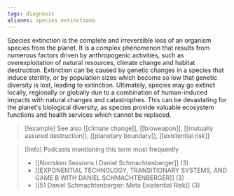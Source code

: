 ```yaml
---
tags: diagnosis
aliases: species extinctions
---
```


Species extinction is the complete and irreversible loss of an organism species from the planet. It is a complex phenomenon that results from numerous factors driven by anthropogenic activities, such as overexploitation of natural resources, climate change and habitat destruction. Extinction can be caused by genetic changes in a species that induce sterility, or by population sizes which become so low that genetic diversity is lost, leading to extinction. Ultimately, species may go extinct locally, regionally or globally due to a combination of human-induced impacts with natural changes and catastrophes. This can be devastating for the planet's biological diversity, as species provide valuable ecosystem functions and health services which cannot be replaced.

> [!example] See also
> [[climate change]], [[bioweapon]], [[mutually assured destruction]], [[planetary boundary]], [[existential risk]]

> [!info] Podcasts mentioning this term most frequently
> * [[Norrsken Sessions l Daniel Schmachtenberger]] (3)
> * [[EXPONENTIAL TECHNOLOGY, TRANSITIONARY SYSTEMS, AND GAME B WITH DANIEL SCHMACHTENBERGER]] (3)
> * [[51 Daniel Schmachtenberger: Meta Existential Risk]] (3)